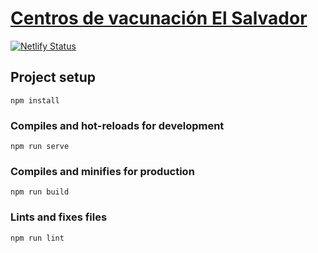 # [Centros de vacunación El Salvador](https://vacunacioncovid19.netlify.app)

[![Netlify Status](https://api.netlify.com/api/v1/badges/0bb972e5-8f1c-4068-9b0e-ab9b677c17a7/deploy-status)](https://app.netlify.com/sites/vacunacioncovid19/deploys)

## Project setup
```
npm install
```

### Compiles and hot-reloads for development
```
npm run serve
```

### Compiles and minifies for production
```
npm run build
```

### Lints and fixes files
```
npm run lint
```
